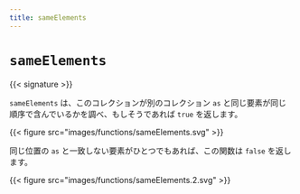 ```yaml
---
title: sameElements
---
```


# `sameElements`

{{< signature >}}

`sameElements` は、このコレクションが別のコレクション `as` と同じ要素が同じ順序で含んでいるかを調べ、もしそうであれば `true` を返します。

{{< figure src="images/functions/sameElements.svg" >}}

同じ位置の `as` と一致しない要素がひとつでもあれば、この関数は `false` を返します。

{{< figure src="images/functions/sameElements.2.svg" >}}
